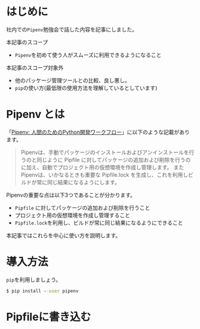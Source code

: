 # はじめに

社内での`Pipenv`勉強会で話した内容を記事にしました。

本記事のスコープ

- `Pipenv`を初めて使う人がスムーズに利用できるようになること

本記事のスコープ対象外

- 他のパッケージ管理ツールとの比較、良し悪し。
- `pip`の使い方(最低限の使用方法を理解しているとしています)

# Pipenv とは

「[Pipenv: 人間のためのPython開発ワークフロー](https://pipenv-ja.readthedocs.io/ja/translate-ja/)」に以下のような記載があります。

> Pipenvは、手動でパッケージのインストールおよびアンインストールを行うのと同じように Pipfile に対してパッケージの追加および削除を行うのに加え、自動でプロジェクト用の仮想環境を作成し管理します。 またPipenvは、いかなるときも重要な Pipfile.lock を生成し、これを利用しビルドが常に同じ結果になるようにします。

Pipenvの重要な点は以下3つであることが分かります。

- `Pipfile` に対してパッケージの追加および削除を行うこと
- プロジェクト用の仮想環境を作成し管理すること
- `Pipfile.lock`を利用し、ビルドが常に同じ結果になるようにできること

本記事ではこれらを中心に使い方を説明します。

# 導入方法

`pip`を利用しましょう。

```bat
$ pip install --user pipenv
```

# Pipfileに書き込む